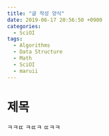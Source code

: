```yaml
---
title: "글 작성 양식"
date: 2019-06-17 20:56:50 +0900
categories:
  - SciOI
tags:
  - Algorithms
  - Data Structure
  - Math
  - SciOI
  - maruii
---
```


# 제목

ㅋㅋㄸ
ㅋㄸㅋ
ㄸㅋㅋ
